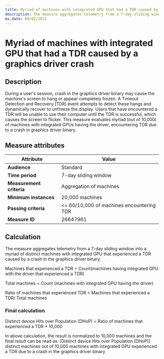 ```yaml
---
title: Myriad of machines with integrated GPU that had a TDR caused by a graphics driver crash
description: The measure aggregates telemetry from a 7-day sliding window into a myriad of machines with integrated GPU that had a TDR caused by a crash in the graphics driver 
ms.date: 09/02/2021
---
```


# Myriad of machines with integrated GPU that had a TDR caused by a graphics driver crash

## Description

During a user's session, crash in the graphics driver binary may cause the machine's screen to hang or appear completely frozen. A Timeout Detection and Recovery (TDR) event attempts to detect these hangs and dynamically recover to unfreeze the display. Users that have encountered a TDR will be unable to use their computer until the TDR is successful, which causes the screen to flicker. This measure evaluates myriad (out of 10,000) of machines with integrated GPUs having the driver, encountering TDR due to a crash in graphics driver binary.

## Measure attributes

|Attribute|Value|
|----|----|
|**Audience**|Standard|
|**Time period**|7-day sliding window|
|**Measurement criteria**|Aggregation of machines|
|**Minimum instances**|20,000 machines|
|**Passing criteria**|<= 60/10,000 of machines encountering TDR|
|**Measure ID**|26647961|

## Calculation

The measure aggregates telemetry from a 7-day sliding window into a myriad of distinct machines with integrated GPU that experienced a TDR caused by a crash in the graphics driver binary.

Machines that experienced a TDR = Count(machines having integrated GPU with the driver that experienced a TDR)

Total machines = Count (machines with integrated GPU having the driver)

Ratio of machines that experienced TDR = Machines that experienced a TDR/ Total machines

### Final calculation

Distinct device Hits over Population (DHoP) = Ratio of machines that experienced a TDR * 10,000

In above calculation, the result is normalized to 10,000 machines and the final result can be read as:
[Distinct device Hits over Population (DHoP)] distinct machines out of 10,000 machines with integrated GPU experienced a TDR due to a crash in the graphics driver binary
